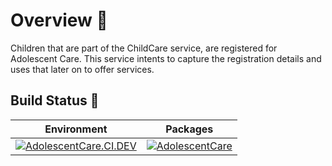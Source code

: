 # Overview 📝

Children that are part of the ChildCare service, are registered for Adolescent Care. This service intents to capture the registration details and uses that later on to offer services.

## Build Status 🚦

| Environment | Packages|
|------|-------|
|[![AdolescentCare.CI.DEV](https://github.com/SampoornaSwarajFoundation/PHC_Microservice_AdolescentCare/actions/workflows/main.yml/badge.svg)](https://github.com/SampoornaSwarajFoundation/PHC_Microservice_AdolescentCare/actions/workflows/main.yml)|[![AdolescentCare](https://img.shields.io/badge/docker-adolescentcare-blue?logo=Docker&logoColor=white)](https://github.com/SampoornaSwarajFoundation/PHC_Microservice_AdolescentCare/pkgs/container/adolescentcare)|

